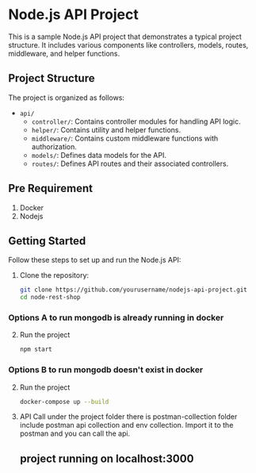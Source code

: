 # Node.js API Project

This is a sample Node.js API project that demonstrates a typical project structure. It includes various components like controllers, models, routes, middleware, and helper functions.

## Project Structure

The project is organized as follows:

- `api/`
  - `controller/`: Contains controller modules for handling API logic.
  - `helper/`: Contains utility and helper functions.
  - `middleware/`: Contains custom middleware functions with authorization.
  - `models/`: Defines data models for the API.
  - `routes/`: Defines API routes and their associated controllers.

## Pre Requirement


1. Docker
2. Nodejs

## Getting Started

Follow these steps to set up and run the Node.js API:

1. Clone the repository:

   ```bash
   git clone https://github.com/yourusername/nodejs-api-project.git
   cd node-rest-shop
### Options A to run mongodb is already running in docker
2. Run the project
   ```bash
   npm start
### Options B to run mongodb doesn't exist in docker
2. Run the project
   ```bash
   docker-compose up --build
3. API Call
   under the project folder there is postman-collection folder include postman api collection and env collection. Import it to the postman and you can call the api.

   ## project running on localhost:3000